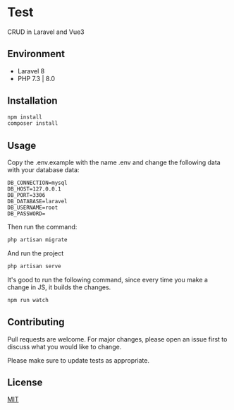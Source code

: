 # Test

CRUD in Laravel and Vue3

## Environment

-   Laravel 8
-   PHP 7.3 | 8.0

## Installation

```bash
npm install
composer install
```

## Usage

Copy the .env.example with the name .env and change the following data with your database data:

```env
DB_CONNECTION=mysql
DB_HOST=127.0.0.1
DB_PORT=3306
DB_DATABASE=laravel
DB_USERNAME=root
DB_PASSWORD=
```

Then run the command:

```bash
php artisan migrate
```

And run the project

```bash
php artisan serve
```

It's good to run the following command, since every time you make a change in JS, it builds the changes.

```bash
npm run watch
```

## Contributing

Pull requests are welcome. For major changes, please open an issue first to discuss what you would like to change.

Please make sure to update tests as appropriate.

## License

[MIT](https://choosealicense.com/licenses/mit/)
